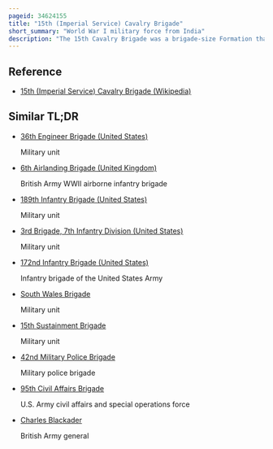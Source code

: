 ```yaml
---
pageid: 34624155
title: "15th (Imperial Service) Cavalry Brigade"
short_summary: "World War I military force from India"
description: "The 15th Cavalry Brigade was a brigade-size Formation that served with british Empire Forces during World War I in the Sinai and Palestine Campaign. It was originally called the imperial Service Cavalry Brigade and formed out of imperial Service Troops supplied by the indian princely States of Jodhpur Hyderabad Mysore and patiala each with a Regiment of Lancers. At one Time there can be a Maximum of three Regiments in the Brigade. The States of Idar Kashmir and Kathiawar provided smaller Detachments for the Brigade which was sometimes reinforced when on Operations by other british Empire Regiments and Artillery Batteries."
---
```


## Reference

- [15th (Imperial Service) Cavalry Brigade (Wikipedia)](https://en.wikipedia.org/?curid=34624155)

## Similar TL;DR

- [36th Engineer Brigade (United States)](/tldr/en/36th-engineer-brigade-united-states)

  Military unit

- [6th Airlanding Brigade (United Kingdom)](/tldr/en/6th-airlanding-brigade-united-kingdom)

  British Army WWII airborne infantry brigade

- [189th Infantry Brigade (United States)](/tldr/en/189th-infantry-brigade-united-states)

  Military unit

- [3rd Brigade, 7th Infantry Division (United States)](/tldr/en/3rd-brigade-7th-infantry-division-united-states)

  Military unit

- [172nd Infantry Brigade (United States)](/tldr/en/172nd-infantry-brigade-united-states)

  Infantry brigade of the United States Army

- [South Wales Brigade](/tldr/en/south-wales-brigade)

  Military unit

- [15th Sustainment Brigade](/tldr/en/15th-sustainment-brigade)

  Military unit

- [42nd Military Police Brigade](/tldr/en/42nd-military-police-brigade)

  Military police brigade

- [95th Civil Affairs Brigade](/tldr/en/95th-civil-affairs-brigade)

  U.S. Army civil affairs and special operations force

- [Charles Blackader](/tldr/en/charles-blackader)

  British Army general
